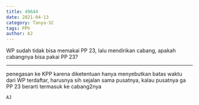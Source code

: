 ```yaml
---
title: 49644
date: 2021-04-13
category: Tanya-SC
tags: PPh
author: AJ
---
```


WP sudah tidak bisa memakai PP 23, lalu mendirikan cabang, apakah cabangnya bisa pakai PP 23?

---

penegasan ke KPP karena diketentuan hanya menyebutkan batas waktu dari WP terdaftar, harusnya sih sejalan sama pusatnya, kalau pusatnya ga PP 23 berarti termasuk ke cabang2nya

`AJ`
